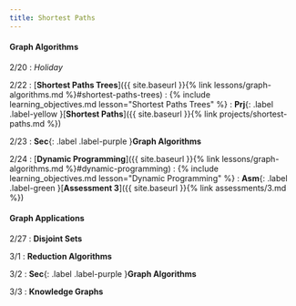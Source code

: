 ```yaml
---
title: Shortest Paths
---
```


#### Graph Algorithms

2/20
: *Holiday*

2/22
: [**Shortest Paths Trees**]({{ site.baseurl }}{% link lessons/graph-algorithms.md %}#shortest-paths-trees)
: {% include learning_objectives.md lesson="Shortest Paths Trees" %}
: **Prj**{: .label .label-yellow }[**Shortest Paths**]({{ site.baseurl }}{% link projects/shortest-paths.md %})

2/23
: **Sec**{: .label .label-purple }**Graph Algorithms**

2/24
: [**Dynamic Programming**]({{ site.baseurl }}{% link lessons/graph-algorithms.md %}#dynamic-programming)
: {% include learning_objectives.md lesson="Dynamic Programming" %}
: **Asm**{: .label .label-green }[**Assessment 3**]({{ site.baseurl }}{% link assessments/3.md %})

#### Graph Applications

2/27
: **Disjoint Sets**

3/1
: **Reduction Algorithms**

3/2
: **Sec**{: .label .label-purple }**Graph Algorithms**

3/3
: **Knowledge Graphs**
